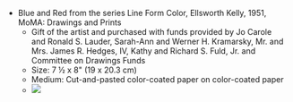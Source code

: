 * Blue and Red from the series Line Form Color, Ellsworth Kelly, 1951, MoMA: Drawings and Prints
  - Gift of the artist and purchased with funds provided by Jo Carole and Ronald S. Lauder, Sarah-Ann and Werner H. Kramarsky, Mr. and Mrs. James R. Hedges, IV, Kathy and Richard S. Fuld, Jr. and Committee on Drawings Funds
  - Size: 7 ½ x 8" (19 x 20.3 cm)
  - Medium: Cut-and-pasted color-coated paper on color-coated paper
  - <img src="https://64.media.tumblr.com/b032b975ab7630972ad3fbbd61d4d886/23b8ab0fb469a559-56/s640x960/9fb2d2579011003e0274aafcdc32e50e8a8cc816.jpg">
  
  
